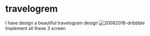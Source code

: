 # travelogrem
I have design a beautiful travelogram design
![20082018-dribbble](https://user-images.githubusercontent.com/80411952/178092985-387a0791-76f9-42d5-94a3-0b8bda859640.jpg)
Implement all these 3 screen
